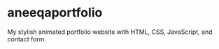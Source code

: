 # aneeqaportfolio
My stylish animated portfolio website with HTML, CSS, JavaScript, and contact form.
